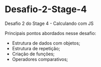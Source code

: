 # Desafio-2-Stage-4
Desafio 2 do Stage 4 - Calculando com JS

Principais pontos abordados nesse desafio:

- Estrutura de dados com objetos;
- Estrutura de repetição;
- Criação de funções;
- Operadores comparativos;
